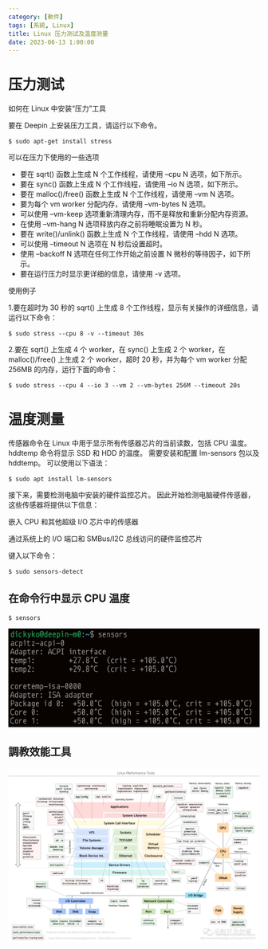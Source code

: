 ```yaml
---
category: [軟件]
tags: [系統, Linux]
title: Linux 压力测试及温度测量
date: 2023-06-13 1:00:00
---
```


# 压力测试


如何在 Linux 中安装“压力”工具

要在 Deepin 上安装压力工具，请运行以下命令。

```
$ sudo apt-get install stress
```

可以在压力下使用的一些选项

 - 要在 sqrt() 函数上生成 N 个工作线程，请使用 –cpu N 选项，如下所示。
 - 要在 sync() 函数上生成 N 个工作线程，请使用 –io N 选项，如下所示。
 - 要在 malloc()/free() 函数上生成 N 个工作线程，请使用 –vm N 选项。
 - 要为每个 vm worker 分配内存，请使用 –vm-bytes N 选项。
 - 可以使用 –vm-keep 选项重新清理内存，而不是释放和重新分配内存资源。
 - 在使用 –vm-hang N 选项释放内存之前将睡眠设置为 N 秒。
 - 要在 write()/unlink() 函数上生成 N 个工作线程，请使用 –hdd N 选项。
 - 可以使用 –timeout N 选项在 N 秒后设置超时。
 - 使用 –backoff N 选项在任何工作开始之前设置 N 微秒的等待因子，如下所示。
 - 要在运行压力时显示更详细的信息，请使用 -v 选项。

使用例子

1.要在超时为 30 秒的 sqrt() 上生成 8 个工作线程，显示有关操作的详细信息，请运行以下命令：

```
$ sudo stress --cpu 8 -v --timeout 30s
```

2.要在 sqrt() 上生成 4 个 worker，在 sync() 上生成 2 个 worker，在 malloc()/free() 上生成 2 个 worker，超时 20 秒，并为每个 vm worker 分配 256MB 的内存，运行下面的命令：

```
$ sudo stress --cpu 4 --io 3 --vm 2 --vm-bytes 256M --timeout 20s 
```

# 温度测量

传感器命令在 Linux 中用于显示所有传感器芯片的当前读数，包括 CPU 温度。  hddtemp 命令将显示 SSD 和 HDD 的温度。 需要安装和配置 lm-sensors 包以及 hddtemp。 可以使用以下语法：

```
$ sudo apt install lm-sensors
```

接下来，需要检测电脑中安装的硬件监控芯片。 因此开始检测电脑硬件传感器，这些传感器将提供以下信息：

 嵌入 CPU 和其他超级 I/O 芯片中的传感器

 通过系统上的 I/O 端口和 SMBus/I2C 总线访问的硬件监控芯片

 键入以下命令：

```
$ sudo sensors-detect
```

## 在命令行中显示 CPU 温度

```
$ sensors
```

![tc](../assets/img/linux/temperature.jpg)

## 調教效能工具

![pwf](../assets/img/linux/wf.png)